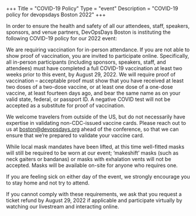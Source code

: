 +++
Title = "COVID-19 Policy"
Type = "event"
Description = "COVID-19 policy for devopsdays Boston 2022"
+++

In order to ensure the health and safety of all our attendees, staff, speakers, sponsors, and venue partners, DevOpsDays Boston is instituting the following COVID-19 policy for our 2022 event:

We are requiring vaccination for in-person attendance. If you are not able to show proof of vaccination, you are invited to participate online. Specifically, all in-person participants (including sponsors, speakers, staff, and attendees) must have completed a full COVID-19 vaccination at least two weeks prior to this event, by August 29, 2022. We will require proof of vaccination – acceptable proof must show that you have received at least two doses of a two-dose vaccine, or at least one dose of a one-dose vaccine, at least fourteen days ago, and bear the same name as on your valid state, federal, or passport ID. A negative COVID test will not be accepted as a substitute for proof of vaccination.

We welcome travelers from outside of the US, but do not necessarily have expertise in validating non-CDC-issued vaccine cards. Please reach out to us at [boston@devopsdays.org](mailto:boston@devopsdays.org) ahead of the conference, so that we can ensure that we’re prepared to validate your vaccine card.

While local mask mandates have been lifted, at this time well-fitted masks will still be required to be worn at our event; ‘makeshift’ masks (such as neck gaiters or bandanas) or masks with exhalation vents will not be accepted. Masks will be available on-site for anyone who requires one.

If you are feeling sick on either day of the event, we strongly encourage you to stay home and not try to attend.

If you cannot comply with these requirements, we ask that you request a ticket refund by August 29, 2022 if applicable and participate virtually by watching our livestream and interacting online.

